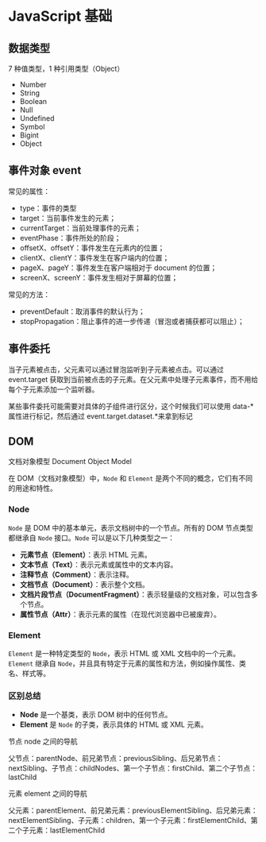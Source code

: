 # JavaScript 基础

## 数据类型

7 种值类型，1 种引用类型（Object）

- Number
- String
- Boolean
- Null
- Undefined
- Symbol
- Bigint
- Object

## 事件对象 event

常见的属性：

- type：事件的类型
- target：当前事件发生的元素；
- currentTarget：当前处理事件的元素；
- eventPhase：事件所处的阶段；
- offsetX、offsetY：事件发生在元素内的位置；
- clientX、clientY：事件发生在客户端内的位置；
- pageX、pageY：事件发生在客户端相对于 document 的位置；
- screenX、screenY：事件发生相对于屏幕的位置；

常见的方法：

- preventDefault：取消事件的默认行为；
- stopPropagation：阻止事件的进一步传递（冒泡或者捕获都可以阻止）；

## 事件委托

当子元素被点击，父元素可以通过冒泡监听到子元素被点击。可以通过 event.target 获取到当前被点击的子元素。在父元素中处理子元素事件，而不用给每个子元素添加一个监听器。

某些事件委托可能需要对具体的子组件进行区分，这个时候我们可以使用 data-\*属性进行标记，然后通过 event.target.dataset.\*来拿到标记

## DOM

文档对象模型 Document Object Model

在 DOM（文档对象模型）中，`Node` 和 `Element` 是两个不同的概念，它们有不同的用途和特性。

### Node

`Node` 是 DOM 中的基本单元，表示文档树中的一个节点。所有的 DOM 节点类型都继承自 `Node` 接口。`Node` 可以是以下几种类型之一：

- **元素节点（Element）**：表示 HTML 元素。
- **文本节点（Text）**：表示元素或属性中的文本内容。
- **注释节点（Comment）**：表示注释。
- **文档节点（Document）**：表示整个文档。
- **文档片段节点（DocumentFragment）**：表示轻量级的文档对象，可以包含多个节点。
- **属性节点（Attr）**：表示元素的属性（在现代浏览器中已被废弃）。

### Element

`Element` 是一种特定类型的 `Node`，表示 HTML 或 XML 文档中的一个元素。`Element` 继承自 `Node`，并且具有特定于元素的属性和方法，例如操作属性、类名、样式等。

### 区别总结

- **Node** 是一个基类，表示 DOM 树中的任何节点。
- **Element** 是 `Node` 的子类，表示具体的 HTML 或 XML 元素。

节点 node 之间的导航

父节点：parentNode、前兄弟节点：previousSibling、后兄弟节点：nextSibling、子节点：childNodes、第一个子节点：firstChild、第二个子节点：lastChild

元素 element 之间的导航

父元素：parentElement、前兄弟元素：previousElementSibling、后兄弟元素：nextElementSibling、子元素：children、第一个子元素：firstElementChild、第二个子元素：lastElementChild
